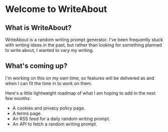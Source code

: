 # Welcome to WriteAbout

## What is WriteAbout?

WriteAbout is a random writing prompt generator. I've been frequently stuck with writing ideas in the past, but rather than looking for something planned to write about, I wanted to vary my writing.

## What's coming up?

I'm working on this on my own time, so features will be delivered as and when I can fit the time in to work on them.

Here's a little lightweight roadmap of what I am hoping to add in the next few months:

- A cookies and privacy policy page.
- A terms page.
- An RSS feed for a daily random writing prompt.
- An API to fetch a random writing prompt.
